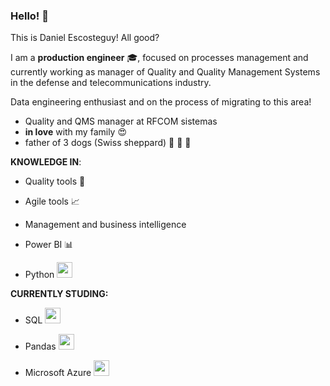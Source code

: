 ### Hello! 👋

This is Daniel Escosteguy! All good?

I am a **production engineer** 🎓, focused on processes management and currently working as manager of Quality and Quality Management Systems in the defense and telecommunications industry.

Data engineering enthusiast and on the process of migrating to this area!

 - Quality and QMS manager at RFCOM sistemas
 - **in love** with my family 😍
 - father of 3 dogs (Swiss sheppard) 🐺 🐺 🐺


**KNOWLEDGE IN**:

 - Quality tools 🏅
 
 - Agile tools 📈
 
 - Management and business intelligence
 
 - Power BI 📊
 
 - Python <img widht='25' height='25' src="https://cdn.jsdelivr.net/gh/devicons/devicon@latest/icons/python/python-original.svg" />

 
**CURRENTLY STUDING:**

 - SQL <img widht='25' height='25' src="https://cdn.jsdelivr.net/gh/devicons/devicon@latest/icons/azuresqldatabase/azuresqldatabase-original.svg" />
 
 - Pandas <img widht='25' height='25' src="https://cdn.jsdelivr.net/gh/devicons/devicon@latest/icons/pandas/pandas-original.svg" />

 - Microsoft Azure <img widht='25' height='25' src="https://cdn.jsdelivr.net/gh/devicons/devicon@latest/icons/azure/azure-original.svg" />
